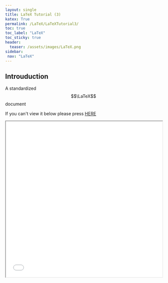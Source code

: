 ```yaml
---
layout: single
title: LaTeX Tutorial (3)
katex: True
permalink: /LaTeX/LaTeXTutorial3/
toc: true
toc_label: "LaTeX"
toc_sticky: true
header:
  teaser: /assets/images/LaTeX.png
sidebar:
 nav: "LaTeX"
---
```


## Introuduction

A standardized $$\LaTeX$$ document

If you can't view it below please press [HERE]({{site.url}}/assets/LaTeX_Tutorial.pdf)

<iframe src="{{site.url}}/assets/LaTeX_Tutorial.pdf" width="100%" height="500px">